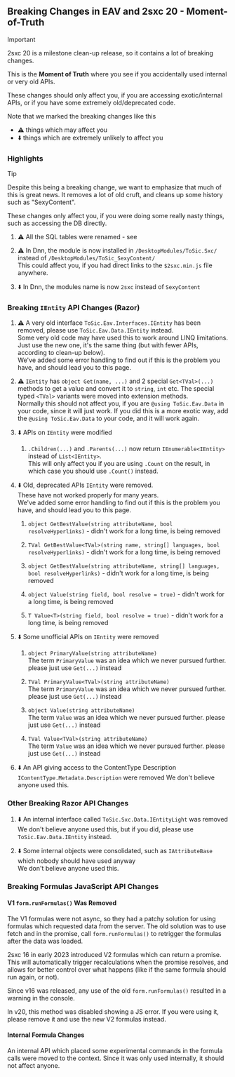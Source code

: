 

## Breaking Changes in EAV and 2sxc 20 - Moment-of-Truth

> [!IMPORTANT]
> 2sxc 20 is a milestone clean-up release, so it contains a lot of breaking changes.
>
> This is the **Moment of Truth** where you see if you accidentally used internal or very old APIs.
>
> These changes should only affect you, if you are accessing exotic/internal APIs,
> or if you have some extremely old/deprecated code.

Note that we marked the breaking changes like this

* ⚠️ things which may affect you
* ⬇️ things which are extremely unlikely to affect you

### Highlights

> [!TIP]
> Despite this being a breaking change, we want to emphasize that much of this is great news.
> It removes a lot of old cruft, and cleans up some history such as "SexyContent".
>
> These changes only affect you, if you were doing some really nasty things, such as accessing the DB directly.

1. ⚠️ All the SQL tables were renamed - see [](xref:Abyss.Db.ChangesV20)

1. ⚠️ In Dnn, the module is now installed in `/DesktopModules/ToSic.Sxc/` instead of `/DesktopModules/ToSic_SexyContent/`  
    This could affect you, if you had direct links to the `$2sxc.min.js` file anywhere.

1. ⬇️ In Dnn, the modules name is now `2sxc` instead of `SexyContent`


### Breaking `IEntity` API Changes (Razor)

1. ⚠️ A very old interface `ToSic.Eav.Interfaces.IEntity` has been removed, please use `ToSic.Eav.Data.IEntity` instead.  
    Some very old code may have used this to work around LINQ limitations.
    Just use the new one, it's the same thing (but with fewer APIs, according to clean-up below).  
    We've added some error handling to find out if this is the problem you have, and should lead you to this page.

1. ⚠️ `IEntity` has `object Get(name, ...)` and 2 special `Get<TVal>(...)` methods to get a value and convert it to `string`, `int` etc.
    The special typed `<TVal>` variants were moved into extension methods.  
    Normally this should not affect you, if you are `@using ToSic.Eav.Data` in your code, since it will just work.
    If you did this is a more exotic way, add the `@using ToSic.Eav.Data` to your code, and it will work again.

1. ⬇️ APIs on `IEntity` were modified

    1. `.Children(...)` and `.Parents(...)` now return `IEnumerable<IEntity>` instead of `List<IEntity>`.  
        This will only affect you if you are using `.Count` on the result, in which case you should use `.Count()` instead.

1. ⬇️ Old, deprecated APIs `IEntity` were removed.  
    These have not worked properly for many years.  
    We've added some error handling to find out if this is the problem you have, and should lead you to this page.

    1. `object GetBestValue(string attributeName, bool resolveHyperlinks)` - didn't work for a long time, is being removed

    1. `TVal GetBestValue<TVal>(string name, string[] languages, bool resolveHyperlinks)` - didn't work for a long time, is being removed

    1. `object GetBestValue(string attributeName, string[] languages, bool resolveHyperlinks)` - didn't work for a long time, is being removed

    1. `object Value(string field, bool resolve = true)` - didn't work for a long time, is being removed

    1. `T Value<T>(string field, bool resolve = true)` - didn't work for a long time, is being removed

1. ⬇️ Some unofficial APIs on `IEntity` were removed

    1. `object PrimaryValue(string attributeName)`  
        The term `PrimaryValue` was an idea which we never pursued further. please just use `Get(...)` instead

    1. `TVal PrimaryValue<TVal>(string attributeName)`  
        The term `PrimaryValue` was an idea which we never pursued further. please just use `Get(...)` instead

    1. `object Value(string attributeName)`  
        The term `Value` was an idea which we never pursued further. please just use `Get(...)` instead

    1. `TVal Value<TVal>(string attributeName)`  
        The term `Value` was an idea which we never pursued further. please just use `Get(...)` instead

1. ⬇️ An API giving access to the ContentType Description `IContentType.Metadata.Description` were removed
    We don't believe anyone used this.


### Other Breaking Razor API Changes

1. ⬇️ An internal interface called `ToSic.Sxc.Data.IEntityLight` was removed  
    We don't believe anyone used this, but if you did, please use `ToSic.Eav.Data.IEntity` instead.

1. ⬇️ Some internal objects were consolidated, such as `IAttributeBase` which nobody should have used anyway  
    We don't believe anyone used this.


### Breaking Formulas JavaScript API Changes

#### V1 `form.runFormulas()` Was Removed

The V1 formulas were not async, so they had a patchy solution for using formulas which requested data from the server.
The old solution was to use fetch and in the promise, call `form.runFormulas()` to retrigger the formulas after the data was loaded.

2sxc 16 in early 2023 introduced V2 formulas which can return a promise.
This will automatically trigger recalculations when the promise resolves,
and allows for better control over what happens (like if the same formula should run again, or not).

Since v16 was released, any use of the old `form.runFormulas()` resulted in a warning in the console.

In v20, this method was disabled showing a JS error.
If you were using it, please remove it and use the new V2 formulas instead.

#### Internal Formula Changes

An internal API which placed some experimental commands in the formula calls were moved to the context.
Since it was only used internally, it should not affect anyone.
